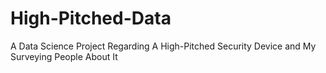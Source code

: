 # High-Pitched-Data
A Data Science Project Regarding A High-Pitched Security Device and My Surveying People About It
